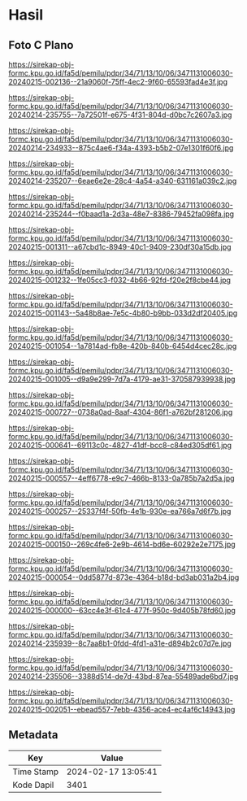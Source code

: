 # Hasil

## Foto C Plano

https://sirekap-obj-formc.kpu.go.id/fa5d/pemilu/pdpr/34/71/13/10/06/3471131006030-20240215-002136--21a9060f-75ff-4ec2-9f60-65593fad4e3f.jpg

https://sirekap-obj-formc.kpu.go.id/fa5d/pemilu/pdpr/34/71/13/10/06/3471131006030-20240214-235755--7a72501f-e675-4f31-804d-d0bc7c2607a3.jpg

https://sirekap-obj-formc.kpu.go.id/fa5d/pemilu/pdpr/34/71/13/10/06/3471131006030-20240214-234933--875c4ae6-f34a-4393-b5b2-07e1301f60f6.jpg

https://sirekap-obj-formc.kpu.go.id/fa5d/pemilu/pdpr/34/71/13/10/06/3471131006030-20240214-235207--6eae6e2e-28c4-4a54-a340-631161a039c2.jpg

https://sirekap-obj-formc.kpu.go.id/fa5d/pemilu/pdpr/34/71/13/10/06/3471131006030-20240214-235244--f0baad1a-2d3a-48e7-8386-79452fa098fa.jpg

https://sirekap-obj-formc.kpu.go.id/fa5d/pemilu/pdpr/34/71/13/10/06/3471131006030-20240215-001311--a67cbd1c-8949-40c1-9409-230df30a15db.jpg

https://sirekap-obj-formc.kpu.go.id/fa5d/pemilu/pdpr/34/71/13/10/06/3471131006030-20240215-001232--1fe05cc3-f032-4b66-92fd-f20e2f8cbe44.jpg

https://sirekap-obj-formc.kpu.go.id/fa5d/pemilu/pdpr/34/71/13/10/06/3471131006030-20240215-001143--5a48b8ae-7e5c-4b80-b9bb-033d2df20405.jpg

https://sirekap-obj-formc.kpu.go.id/fa5d/pemilu/pdpr/34/71/13/10/06/3471131006030-20240215-001054--1a7814ad-fb8e-420b-840b-6454d4cec28c.jpg

https://sirekap-obj-formc.kpu.go.id/fa5d/pemilu/pdpr/34/71/13/10/06/3471131006030-20240215-001005--d9a9e299-7d7a-4179-ae31-370587939938.jpg

https://sirekap-obj-formc.kpu.go.id/fa5d/pemilu/pdpr/34/71/13/10/06/3471131006030-20240215-000727--0738a0ad-8aaf-4304-86f1-a762bf281206.jpg

https://sirekap-obj-formc.kpu.go.id/fa5d/pemilu/pdpr/34/71/13/10/06/3471131006030-20240215-000641--69113c0c-4827-41df-bcc8-c84ed305df61.jpg

https://sirekap-obj-formc.kpu.go.id/fa5d/pemilu/pdpr/34/71/13/10/06/3471131006030-20240215-000557--4eff6778-e9c7-466b-8133-0a785b7a2d5a.jpg

https://sirekap-obj-formc.kpu.go.id/fa5d/pemilu/pdpr/34/71/13/10/06/3471131006030-20240215-000257--25337f4f-50fb-4e1b-930e-ea766a7d6f7b.jpg

https://sirekap-obj-formc.kpu.go.id/fa5d/pemilu/pdpr/34/71/13/10/06/3471131006030-20240215-000150--269c4fe6-2e9b-4614-bd6e-60292e2e7175.jpg

https://sirekap-obj-formc.kpu.go.id/fa5d/pemilu/pdpr/34/71/13/10/06/3471131006030-20240215-000054--0dd5877d-873e-4364-b18d-bd3ab031a2b4.jpg

https://sirekap-obj-formc.kpu.go.id/fa5d/pemilu/pdpr/34/71/13/10/06/3471131006030-20240215-000000--63cc4e3f-61c4-477f-950c-9d405b78fd60.jpg

https://sirekap-obj-formc.kpu.go.id/fa5d/pemilu/pdpr/34/71/13/10/06/3471131006030-20240214-235939--8c7aa8b1-0fdd-4fd1-a31e-d894b2c07d7e.jpg

https://sirekap-obj-formc.kpu.go.id/fa5d/pemilu/pdpr/34/71/13/10/06/3471131006030-20240214-235506--3388d514-de7d-43bd-87ea-55489ade6bd7.jpg

https://sirekap-obj-formc.kpu.go.id/fa5d/pemilu/pdpr/34/71/13/10/06/3471131006030-20240215-002051--ebead557-7ebb-4356-ace4-ec4af6c14943.jpg


## Metadata

| Key        | Value               |
| ---------- | ------------------- |
| Time Stamp | 2024-02-17 13:05:41 |
| Kode Dapil | 3401                |



